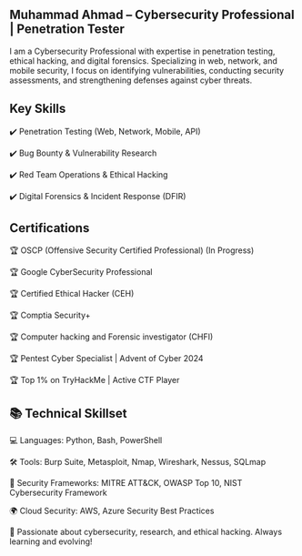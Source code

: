 ## Muhammad Ahmad – Cybersecurity Professional | Penetration Tester

I am a Cybersecurity Professional with expertise in penetration testing, ethical hacking, and digital forensics. Specializing in web, network, and mobile security, I focus on identifying vulnerabilities, conducting security assessments, and strengthening defenses against cyber threats.

## Key Skills

✔️ Penetration Testing (Web, Network, Mobile, API)

✔️ Bug Bounty & Vulnerability Research

✔️ Red Team Operations & Ethical Hacking

✔️ Digital Forensics & Incident Response (DFIR)

## Certifications

🏆 OSCP (Offensive Security Certified Professional) (In Progress)

🏆 Google CyberSecurity Professional

🏆 Certified Ethical Hacker (CEH)

🏆 Comptia Security+

🏆 Computer hacking and Forensic investigator (CHFI)

🏆 Pentest Cyber Specialist | Advent of Cyber 2024

🏆 Top 1% on TryHackMe | Active CTF Player

## 📚 Technical Skillset

💻 Languages: Python, Bash, PowerShell

🛠️ Tools: Burp Suite, Metasploit, Nmap, Wireshark, Nessus, SQLmap

🔐 Security Frameworks: MITRE ATT&CK, OWASP Top 10, NIST Cybersecurity Framework

🌍 Cloud Security: AWS, Azure Security Best Practices

🚀 Passionate about cybersecurity, research, and ethical hacking. Always learning and evolving!









